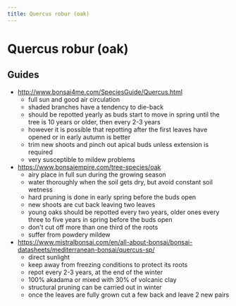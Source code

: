```yaml
---
title: Quercus robur (oak)
---
```


# Quercus robur (oak)

## Guides

- http://www.bonsai4me.com/SpeciesGuide/Quercus.html
  - full sun and good air circulation
  - shaded branches have a tendency to die-back
  - should be repotted yearly as buds start to move in spring until the tree is 10 years or older, then every 2-3 years
  - however it is possible that repotting after the first leaves have opened or in early autumn is better
  - trim new shoots and pinch out apical buds unless extension is required
  - very susceptible to mildew problems
- https://www.bonsaiempire.com/tree-species/oak
  - airy place in full sun during the growing season
  - water thoroughly when the soil gets dry, but avoid constant soil wetness
  - hard pruning is done in early spring before the buds open
  - new shoots are cut back leaving two leaves
  - young oaks should be repotted every two years, older ones every three to five years in spring before the buds open
  - don't cut off more than one third of the roots
  - suffer from powdery mildew
- https://www.mistralbonsai.com/en/all-about-bonsai/bonsai-datasheets/mediterranean-bonsai/quercus-sp/
  - direct sunlight
  - keep away from freezing conditions to protect its roots
  - repot every 2-3 years, at the end of the winter
  - 100% akadama or mixed with 30% of volcanic clay
  - structural pruning can be carried out in winter
  - once the leaves are fully grown cut a few back and leave 2 new pairs
